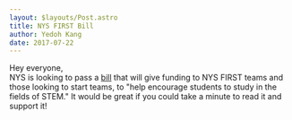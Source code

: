 ```yaml
---
layout: $layouts/Post.astro
title: NYS FIRST Bill
author: Yedoh Kang
date: 2017-07-22
---
```

Hey everyone,<br>
NYS is looking to pass a <a href="https://www.nysenate.gov/legislation/bills/2017/a5736/amendment/original">bill</a> that will give funding to NYS FIRST teams and those looking to start teams, to "help encourage students to study in the fields of STEM."
It would be great if you could take a minute to read it and support it!
